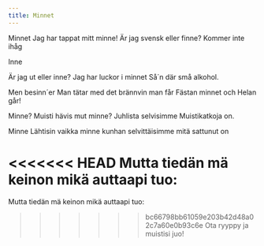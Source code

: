 ```yaml
---
title: Minnet
---
```


Minnet
Jag har tappat mitt minne!
Är jag svensk eller finne?
Kommer inte ihåg

Inne

Är jag ut eller inne?
Jag har luckor i minnet
Så´n där små alkohol.

Men besinn´er
Man tätar med det brännvin
man får
Fästan minnet och Helan går!

Minne?
Muisti hävis mut minne?
Juhlista selvisimme
Muistikatkoja on.

Minne
Lähtisin vaikka minne
kunhan selvittäisimme
mitä sattunut on

<<<<<<< HEAD
Mutta tiedän 
mä keinon mikä auttaapi tuo:
=======
Mutta tiedän mä
keinon mikä auttaapi tuo:
>>>>>>> bc66798bb61059e203b42d48a02c7a60e0b93c6e
Ota ryyppy ja muistisi juo!
